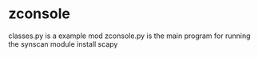 # zconsole
classes.py is a example mod zconsole.py is the main program
for running the synscan module install scapy
